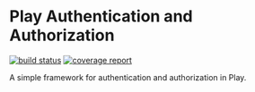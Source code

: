 # Play Authentication and Authorization

[![build status](https://gitlab.com/jasperdenkers/play-auth/badges/master/build.svg)](https://gitlab.com/jasperdenkers/play-auth/commits/master) [![coverage report](https://gitlab.com/jasperdenkers/play-auth/badges/master/coverage.svg)](https://gitlab.com/jasperdenkers/play-auth/commits/master)

A simple framework for authentication and authorization in Play.
